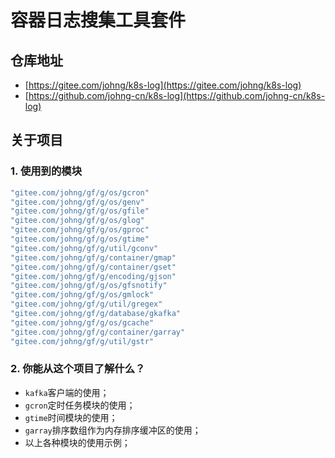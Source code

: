 # 容器日志搜集工具套件

## 仓库地址
  * [https://gitee.com/johng/k8s-log](https://gitee.com/johng/k8s-log)
  * [https://github.com/johng-cn/k8s-log](https://github.com/johng-cn/k8s-log)

## 关于项目

### 1. 使用到的模块
```go
"gitee.com/johng/gf/g/os/gcron"
"gitee.com/johng/gf/g/os/genv"
"gitee.com/johng/gf/g/os/gfile"
"gitee.com/johng/gf/g/os/glog"
"gitee.com/johng/gf/g/os/gproc"
"gitee.com/johng/gf/g/os/gtime"
"gitee.com/johng/gf/g/util/gconv"
"gitee.com/johng/gf/g/container/gmap"
"gitee.com/johng/gf/g/container/gset"
"gitee.com/johng/gf/g/encoding/gjson"
"gitee.com/johng/gf/g/os/gfsnotify"
"gitee.com/johng/gf/g/os/gmlock"
"gitee.com/johng/gf/g/util/gregex"
"gitee.com/johng/gf/g/database/gkafka"
"gitee.com/johng/gf/g/os/gcache"
"gitee.com/johng/gf/g/container/garray"
"gitee.com/johng/gf/g/util/gstr"
```

### 2. 你能从这个项目了解什么？
* `kafka`客户端的使用；
* `gcron`定时任务模块的使用；
* `gtime`时间模块的使用；
* `garray`排序数组作为内存排序缓冲区的使用；
* 以上各种模块的使用示例；
